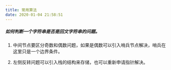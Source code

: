 ```yaml
---
title: 常用算法
date: 2020-01-04 21:58:51
---
```


##### 如何判断一个字符串是否是回文字符串的问题。

1. 中间节点要区分奇数和偶数问题，如果是偶数可以引入哨兵节点解决，哨兵在这里只是一个边界条件。

2. 左侧反转问题可以引入栈的结构来存储，也可以重新申请指针解决。
